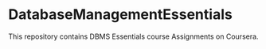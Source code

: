 # DatabaseManagementEssentials
This repository contains DBMS Essentials course Assignments on Coursera.
